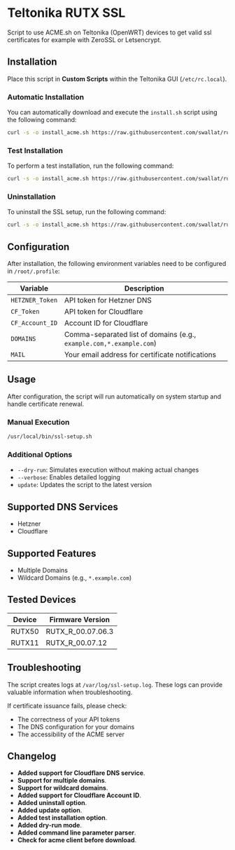 # Teltonika RUTX SSL
Script to use ACME.sh on Teltonika (OpenWRT) devices to get valid ssl certificates for example with ZeroSSL or Letsencrypt.<br>

## Installation

Place this script in **Custom Scripts** within the Teltonika GUI (`/etc/rc.local`).

### Automatic Installation

You can automatically download and execute the `install.sh` script using the following command:

```sh
curl -s -o install_acme.sh https://raw.githubusercontent.com/swallat/rutx-ssl/refs/heads/main/install.sh && sh install_acme.sh
```

### Test Installation

To perform a test installation, run the following command:

```sh
curl -s -o install_acme.sh https://raw.githubusercontent.com/swallat/rutx-ssl/refs/heads/main/install.sh && sh install_acme.sh --test
```

### Uninstallation

To uninstall the SSL setup, run the following command:

```sh
curl -s -o install_acme.sh https://raw.githubusercontent.com/swallat/rutx-ssl/refs/heads/main/install.sh && sh install_acme.sh uninstall
```

## Configuration

After installation, the following environment variables need to be configured in `/root/.profile`:

| Variable | Description |
|----------|-------------|
| `HETZNER_Token` | API token for Hetzner DNS |
| `CF_Token` | API token for Cloudflare |
| `CF_Account_ID` | Account ID for Cloudflare |
| `DOMAINS` | Comma-separated list of domains (e.g., `example.com,*.example.com`) |
| `MAIL` | Your email address for certificate notifications |

## Usage

After configuration, the script will run automatically on system startup and handle certificate renewal.

### Manual Execution

```sh
/usr/local/bin/ssl-setup.sh
```

### Additional Options

- `--dry-run`: Simulates execution without making actual changes
- `--verbose`: Enables detailed logging
- `update`: Updates the script to the latest version

## Supported DNS Services

- Hetzner
- Cloudflare

## Supported Features

- Multiple Domains
- Wildcard Domains (e.g., `*.example.com`)

## Tested Devices

| Device  | Firmware Version          |
|---------|---------------------------|
| RUTX50  | RUTX_R_00.07.06.3         |
| RUTX11  | RUTX_R_00.07.12           |

## Troubleshooting

The script creates logs at `/var/log/ssl-setup.log`. These logs can provide valuable information when troubleshooting.

If certificate issuance fails, please check:
- The correctness of your API tokens
- The DNS configuration for your domains
- The accessibility of the ACME server

## Changelog

- **Added support for Cloudflare DNS service**.
- **Support for multiple domains**.
- **Support for wildcard domains**.
- **Added support for Cloudflare Account ID**.
- **Added uninstall option**.
- **Added update option**.
- **Added test installation option**.
- **Added dry-run mode**.
- **Added command line parameter parser**.
- **Check for acme client before download**.